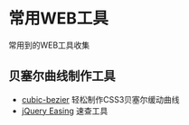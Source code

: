 # 常用WEB工具
常用到的WEB工具收集

## 贝塞尔曲线制作工具
* [cubic-bezier](http://cubic-bezier.com/#.17,.67,.83,.67)
轻松制作CSS3贝塞尔缓动曲线
* [jQuery Easing](http://www.xuanfengge.com/easeing/easeing/)
速查工具
